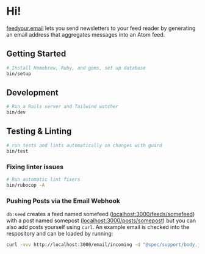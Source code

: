 # Hi!

[feedyour.email](https://feedyour.email) lets you send newsletters to your feed reader by generating an email address that aggregates messages into an Atom feed.

## Getting Started

``` sh
# Install Homebrew, Ruby, and gems, set up database
bin/setup
```

## Development

```sh
# Run a Rails server and Tailwind watcher
bin/dev
```

## Testing & Linting

```sh
# run tests and lints automatically on changes with guard
bin/test
```

### Fixing linter issues

```sh
# Run automatic lint fixers
bin/rubocop -A
```

### Pushing Posts via the Email Webhook

`db:seed` creates a feed named somefeed ([localhost:3000/feeds/somefeed](http://localhost:3000/feeds/somefeed)) with a post named somepost ([localhost:3000/posts/somepost](http://localhost:3000/posts/somepost)) but you can also add posts yourself using `curl`. An example email is checked into the respository and can be loaded by running:

``` sh
curl -vvv http://localhost:3000/email/incoming -d "@spec/support/body.json" -H "Content-Type: application/json"
```
